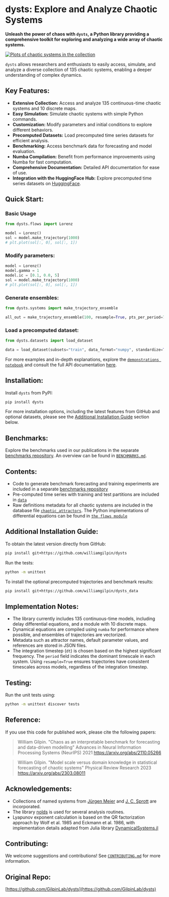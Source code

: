 # dysts: Explore and Analyze Chaotic Systems

**Unleash the power of chaos with `dysts`, a Python library providing a comprehensive toolkit for exploring and analyzing a wide array of chaotic systems.**

[![Plots of chaotic systems in the collection](dysts/data/logo.png)](https://github.com/GilpinLab/dysts)

`dysts` allows researchers and enthusiasts to easily access, simulate, and analyze a diverse collection of 135 chaotic systems, enabling a deeper understanding of complex dynamics.

## Key Features:

*   **Extensive Collection:** Access and analyze 135 continuous-time chaotic systems and 10 discrete maps.
*   **Easy Simulation:** Simulate chaotic systems with simple Python commands.
*   **Customization:** Modify parameters and initial conditions to explore different behaviors.
*   **Precomputed Datasets:** Load precomputed time series datasets for efficient analysis.
*   **Benchmarking:** Access benchmark data for forecasting and model evaluation.
*   **Numba Compilation:** Benefit from performance improvements using Numba for fast computation.
*   **Comprehensive Documentation:** Detailed API documentation for ease of use.
*   **Integration with the HuggingFace Hub:** Explore precomputed time series datasets on [HuggingFace](https://huggingface.co/datasets/williamgilpin/dysts).

## Quick Start:

### Basic Usage

```python
from dysts.flows import Lorenz

model = Lorenz()
sol = model.make_trajectory(1000)
# plt.plot(sol[:, 0], sol[:, 1])
```

### Modify parameters:

```python
model = Lorenz()
model.gamma = 1
model.ic = [0.1, 0.0, 5]
sol = model.make_trajectory(1000)
# plt.plot(sol[:, 0], sol[:, 1])
```

### Generate ensembles:

```python
from dysts.systems import make_trajectory_ensemble

all_out = make_trajectory_ensemble(100, resample=True, pts_per_period=75)
```

### Load a precomputed dataset:

```python
from dysts.datasets import load_dataset

data = load_dataset(subsets="train", data_format="numpy", standardize=True)
```

For more examples and in-depth explanations, explore the [`demonstrations notebook`](demos.ipynb) and consult the full API documentation [here](https://gilpinlab.github.io/dysts/spbuild/html/index.html).

## Installation:

Install `dysts` from PyPI:

```bash
pip install dysts
```

For more installation options, including the latest features from GitHub and optional datasets, please see the [Additional Installation Guide](#additional-installation-guide) section below.

## Benchmarks:

Explore the benchmarks used in our publications in the separate [benchmarks repository](https://github.com/williamgilpin/dysts_data/tree/main/dysts_data/benchmarks). An overview can be found in [`BENCHMARKS.md`](https://github.com/williamgilpin/dysts_data/tree/main/dysts_data/benchmarks/BENCHMARKS.md).

## Contents:

*   Code to generate benchmark forecasting and training experiments are included in a separate [benchmarks repository](https://github.com/williamgilpin/dysts_data/tree/main/dysts_data/benchmarks)
*   Pre-computed time series with training and test partitions are included in [`data`](dysts/data/)
*   Raw definitions metadata for all chaotic systems are included in the database file [`chaotic_attractors`](dysts/data/chaotic_attractors.json). The Python implementations of differential equations can be found in [`the flows module`](dysts/flows.py)

## Additional Installation Guide:

To obtain the latest version directly from GitHub:

```bash
pip install git+https://github.com/williamgilpin/dysts
```

Run the tests:

```bash
python -m unittest
```

To install the optional precomputed trajectories and benchmark results:

```bash
pip install git+https://github.com/williamgilpin/dysts_data
```

## Implementation Notes:

*   The library currently includes 135 continuous-time models, including delay differential equations, and a module with 10 discrete maps.
*   Dynamical equations are compiled using `numba` for performance where possible, and ensembles of trajectories are vectorized.
*   Metadata such as attractor names, default parameter values, and references are stored in JSON files.
*   The integration timestep (`dt`) is chosen based on the highest significant frequency. The `period` field indicates the dominant timescale in each system. Using `resample=True` ensures trajectories have consistent timescales across models, regardless of the integration timestep.

## Testing:

Run the unit tests using:

```bash
python -m unittest discover tests
```

## Reference:

If you use this code for published work, please cite the following papers:

> William Gilpin. "Chaos as an interpretable benchmark for forecasting and data-driven modelling" Advances in Neural Information Processing Systems (NeurIPS) 2021 https://arxiv.org/abs/2110.05266

> William Gilpin. "Model scale versus domain knowledge in statistical forecasting of chaotic systems" Physical Review Research 2023 https://arxiv.org/abs/2303.08011

## Acknowledgements:

*   Collections of named systems from [J&uuml;rgen Meier](http://www.3d-meier.de/tut19/Seite1.html) and [J. C. Sprott](http://sprott.physics.wisc.edu/sprott.htm) are incorporated.
*   The library [nolds](https://github.com/CSchoel/nolds) is used for several analysis routines.
*   Lyapunov exponent calculation is based on the QR factorization approach by Wolf et al. 1985 and Eckmann et al. 1986, with implementation details adapted from Julia library [DynamicalSystems.jl](https://github.com/JuliaDynamics/DynamicalSystems.jl/)

## Contributing:

We welcome suggestions and contributions! See [`CONTRIBUTING.md`](CONTRIBUTING.md) for more information.

## Original Repo:

[https://github.com/GilpinLab/dysts](https://github.com/GilpinLab/dysts)